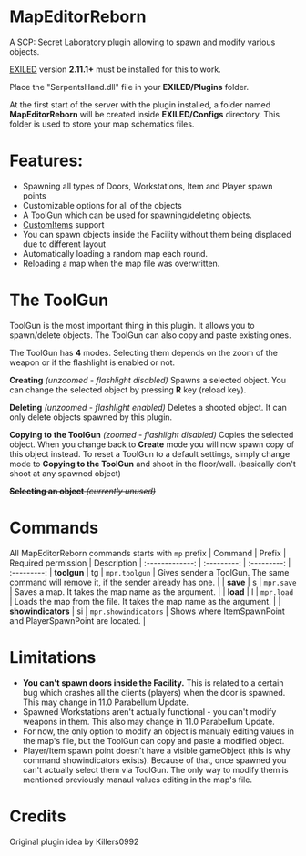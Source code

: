 # MapEditorReborn

A SCP: Secret Laboratory plugin allowing to spawn and modify various objects.

[EXILED](https://github.com/Exiled-Team/EXILED) version **2.11.1+** must be installed for this to work.

Place the "SerpentsHand.dll" file in your **EXILED/Plugins** folder.
  
At the first start of the server with the plugin installed, a folder named **MapEditorReborn** will be created inside **EXILED/Configs** directory. This folder is used to store your map schematics files.

# Features:
- Spawning all types of Doors, Workstations, Item and Player spawn points
- Customizable options for all of the objects
- A ToolGun which can be used for spawning/deleting objects.
- [CustomItems](https://github.com/Exiled-Team/CustomItems) support
- You can spawn objects inside the Facility without them being displaced due to different layout
- Automatically loading a random map each round.
- Reloading a map when the map file was overwritten.

# The ToolGun
ToolGun is the most important thing in this plugin. It allows you to spawn/delete objects. The ToolGun can also copy and paste existing ones.

The ToolGun has **4** modes. Selecting them depends on the zoom of the weapon or if the flashlight is enabled or not.

**Creating** *(unzoomed - flashlight disabled)*
Spawns a selected object. You can change the selected object by pressing **R** key (reload key).
 
**Deleting** *(unzoomed - flashlight enabled)*
Deletes a shooted object. It can only delete objects spawned by this plugin.

**Copying to the ToolGun** *(zoomed - flashlight disabled)*
Copies the selected object. When you change back to **Create** mode you will now spawn copy of this object instead. To reset a ToolGun to a default settings, simply change mode to **Copying to the ToolGun** and shoot in the floor/wall. (basically don't shoot at any spawned object)

~~**Selecting an object** *(currently unused)*~~


# Commands
All MapEditorReborn commands starts with `mp` prefix
| Command | Prefix | Required permission | Description
| :-------------: | :---------: | :---------: | :---------:
| **toolgun** | tg | `mpr.toolgun` | Gives sender a ToolGun. The same command will remove it, if the sender already has one. |
| **save** | s | `mpr.save` | Saves a map. It takes the map name as the argument. |
| **load** | l | `mpr.load` | Loads the map from the file. It takes the map name as the argument. |
| **showindicators** | si | `mpr.showindicators` | Shows where ItemSpawnPoint and PlayerSpawnPoint are located. |

# Limitations
- **You can't spawn doors inside the Facility.** This is related to a certain bug which crashes all the clients (players) when the door is spawned. This may change in 11.0 Parabellum Update.
- Spawned Workstations aren't actually functional - you can't modify weapons in them. This also may change in 11.0 Parabellum Update.
- For now, the only option to modify an object is manualy editing values in the map's file, but the ToolGun can copy and paste a modified object.
- Player/Item spawn point doesn't have a visible gameObject (this is why command showindicators exists). Because of that, once spawned you can't actually select them via ToolGun. The only way to modify them is mentioned previously manaul values editing in the map's file.

# Credits
Original plugin idea by Killers0992